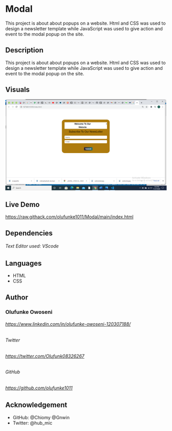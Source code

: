 # Modal
This project is about about popups on a website. Html and CSS was used to design a newsletter template while JavaScript was used to give action and event to the modal popup on the site.

## Description
This project is about about popups on a website. Html and CSS was used to design a newsletter template while JavaScript was used to give action and event to the modal popup on the site.

## Visuals

![Display_Preview](/assets/imgs/demo.png "page_preview")


## Live Demo

https://raw.githack.com/olufunke1011/Modal/main/index.html

## Dependencies

###### Text Editor used: VScode

## Languages

- HTML
- CSS

## Author

###  Olufunke Owoseni

###### https://www.linkedin.com/in/olufunke-owoseni-120307188/

###### Twitter

###### https://twitter.com/Olufunk08326267

###### GitHub 

###### https://github.com/olufunke1011

## Acknowledgement

- GitHub: @Chiomy @Gnwin
- Twitter: @hub_mic
